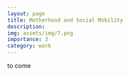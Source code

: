 ```yaml
---
layout: page
title: Motherhood and Social Mobility
description:
img: assets/img/7.png
importance: 3
category: work
---
```


to come
